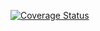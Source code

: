 
[![Coverage Status](https://coveralls.io/repos/github/OpenMAVN/MAVN.Service.NotificationSystemAdapter/badge.svg?branch=master)](https://coveralls.io/github/OpenMAVN/MAVN.Service.NotificationSystemAdapter?branch=master)